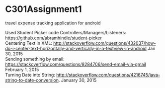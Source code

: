 # C301Assignment1

travel expense tracking application for android

Used Student Picker code Controllers/Managers/Listeners: https://github.com/abramhindle/student-picker <br>
Centering Text in XML: http://stackoverflow.com/questions/432037/how-do-i-center-text-horizontally-and-vertically-in-a-textview-in-android Jan 30, 2015 <br>
Sending something by email: https://stackoverflow.com/questions/8284706/send-email-via-gmail February 1, 2015 <br>
Turning Date into String: http://stackoverflow.com/questions/4216745/java-string-to-date-conversion. January 30, 2015 <br>
